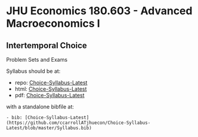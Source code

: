 # JHU Economics 180.603 - Advanced Macroeconomics I
## Intertemporal Choice

Problem Sets and Exams

Syllabus should be at: 

   - repo: [Choice-Syllabus-Latest](https://github.com/ccarrollATjhuecon/Choice-Syllabus-Latest)
   - html: [Choice-Syllabus-Latest](https://github.com/ccarrollATjhuecon/Choice-Syllabus-Latest)
   - pdf:  [Choice-Syllabus-Latest](https://github.com/ccarrollATjhuecon/Choice-Syllabus-Latest/blob/master/Syllabus.pdf)

with a standalone bibfile at:

    - bib: [Choice-Syllabus-Latest](https://github.com/ccarrollATjhuecon/Choice-Syllabus-Latest/blob/master/Syllabus.bib)
